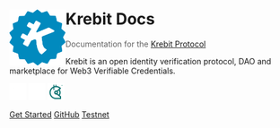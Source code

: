# <img src="/img/krebit-icon.png" alt="Krebit" height="100px" align="left"> Krebit Docs

> Documentation for the [Krebit Protocol](https://krebit.id)

Krebit is an open identity verification protocol, DAO and marketplace for Web3 Verifiable Credentials.

[<img src="/img/twitter.png" alt="Twitter" height="30px">](https://twitter.com/KrebitDAO)
[<img src="/img/discord.png" alt="Discord" height="30px">](https://discord.gg/y7sMYVjxrd)
[<img src="/img/gitcoin.png" alt="Gitcoin" height="30px">](https://gitcoin.co/grants/3522/krebit)

[Get Started](#main)
[GitHub](https://github.com/KrebitDAO)
[Testnet](https://testnet.krebit.id)
